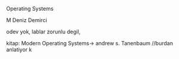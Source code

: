 Operating Systems

M Deniz Demirci

odev yok, lablar zorunlu degil, 

kitap: Modern Operating Systems-> andrew s. Tanenbaum //burdan anlatiyor k

